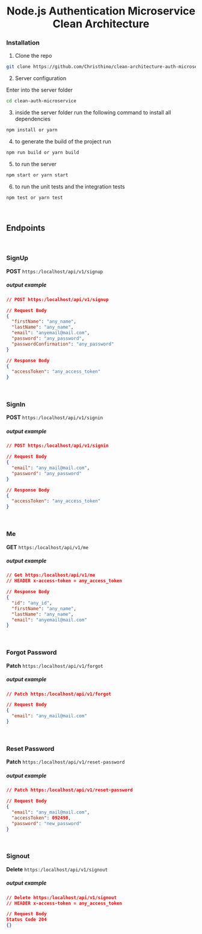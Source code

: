 <h1 align="center">Node.js Authentication Microservice Clean Architecture</h1>

### Installation

1. Clone the repo

```sh
git clone https://github.com/Christhino/clean-architecture-auth-microservice.git
```

2. Server configuration

Enter into the server folder

```sh
cd clean-auth-microservice
```

3. inside the server folder run the following command to install all dependencies

```sh
npm install or yarn
```

4. to generate the build of the project run

```sh
npm run build or yarn build
```

5. to run the server

```sh
npm start or yarn start
```

6. to run the unit tests and the integration tests

```sh
npm test or yarn test
```

<br/>

## Endpoints

<br/>

### SignUp

**POST** `https:/localhost/api/v1/signup`

##### output example

```json
// POST https:/localhost/api/v1/signup

// Request Body
{
  "firstName": "any_name",
  "lastName": "any_name",
  "email": "anyemail@mail.com",
  "password": "any_password",
  "passwordConfirmation": "any_password"
}

// Response Body
{
  "accessToken": "any_access_token"
}
```

<br/>

### SignIn

**POST** `https:/localhost/api/v1/signin`

##### output example

```json
// POST https:/localhost/api/v1/signin

// Request Body
{
  "email": "any_mail@mail.com",
  "password": "any_password"
}

// Response Body
{
  "accessToken": "any_access_token"
}
```

<br/>

### Me

**GET** `https:/localhost/api/v1/me`

##### output example

```json
// Get https:/localhost/api/v1/me
// HEADER x-access-token = any_access_token

// Response Body
{
  "id": "any_id",
  "firstName": "any_name",
  "lastName": "any_name",
  "email": "anyemail@mail.com"
}
```

<br/>

### Forgot Password

**Patch** `https:/localhost/api/v1/forgot`

##### output example

```json
// Patch https:/localhost/api/v1/forgot

// Request Body
{
  "email": "any_mail@mail.com"
}
```

<br/>

### Reset Password

**Patch** `https:/localhost/api/v1/reset-password`

##### output example

```json
// Patch https:/localhost/api/v1/reset-password

// Request Body
{
  "email": "any_mail@mail.com",
  "accessToken": 092498,
  "password": "new_password"
}
```

<br/>

### Signout

**Delete** `https:/localhost/api/v1/signout`

##### output example

```json
// Delete https:/localhost/api/v1/signout
// HEADER x-access-token = any_access_token

// Request Body
Status Code 204
{}
```

